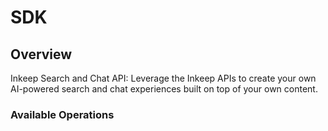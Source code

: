 # SDK


## Overview

Inkeep Search and Chat API: Leverage the Inkeep APIs to create your own AI-powered search and chat experiences built on top of your own content.

### Available Operations

